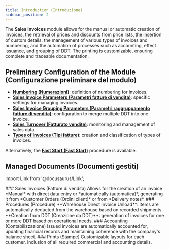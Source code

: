 ```yaml
---
title: Introduction (Introduzione)
sidebar_position: 2
---
```


The **Sales Invoices** module allows for the manual or automatic creation of invoices, the retrieval of prices and discounts from price lists, the insertion of custom details, the management of various types of invoices and numbering, and the automation of processes such as accounting, effect issuance, and grouping of DDT. The printing is customizable, ensuring complete and traceable documentation.


## Preliminary Configuration of the Module (Configurazione preliminare del modulo)

- **[Numbering (Numerazioni)](/docs/configurations/tables/fluentis-numerations)**: definition of numbering for invoices.  
- **[Sales Invoice Parameters (Parametri fatture di vendita)](/docs/configurations/parameters/sales/sales-invoices-parameters)**: specific settings for managing invoices.  
- **[Sales Invoice Grouping Parameters (Parametri raggruppamento fatture di vendita)](/docs/configurations/parameters/sales/invoice-grouping)**: configuration to merge multiple DDT into one invoice.  
- **[Sales Turnover (Fatturato vendite)](/docs/configurations/tables/sales/sales-turnover)**: monitoring and management of sales data.  
- **[Types of Invoices (Tipi fatture)](/docs/configurations/tables/sales/invoices-type)**: creation and classification of types of invoices.

Alternatively, the [**Fast Start (Fast Start)**](/docs/guide/fast-start) procedure is available.


## Managed Documents (Documenti gestiti)

import Link from '@docusaurus/Link';

<div className="cardContainer">
    <div className="card">
### Sales Invoices (Fatture di vendita)
Allows for the creation of an invoice *Manual* with direct data entry or *automatically (automatica)*, generating it from *Customer Orders (Ordini client)* or from *Delivery notes*.  
### Procedures (Procedure)  
**Warehouse Direct Invoice Unload**: items are automatically deducted from the warehouse based on recorded shipments.   
**Creation from DDT (Creazione da DDT)**: generation of invoices for one or more DDT based on operational needs.  
### Accounting (Contabilizzazione)  
Issued invoices are automatically accounted for, updating financial records and maintaining coherence with the company's balance sheet.  
### Prints (Stampe)  
Customizable layouts for each customer.  
Inclusion of all required commercial and accounting details.  
    </div>
</div>